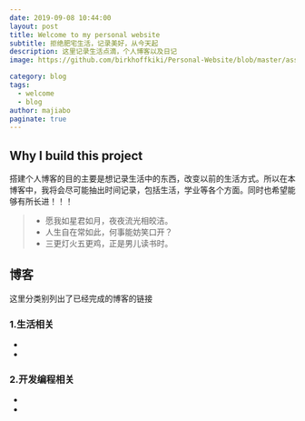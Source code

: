 ```yaml
---
date: 2019-09-08 10:44:00
layout: post
title: Welcome to my personal website
subtitle: 拒绝肥宅生活，记录美好，从今天起
description: 这里记录生活点滴，个人博客以及日记
image: https://github.com/birkhoffkiki/Personal-Website/blob/master/assets/img/post_imgs/2019-09-16-01-cat.jpg?raw=true

category: blog
tags:
  - welcome
  - blog
author: majiabo
paginate: true
---
```




## Why I build this project

搭建个人博客的目的主要是想记录生活中的东西，改变以前的生活方式。所以在本博客中，我将会尽可能抽出时间记录，包括生活，学业等各个方面。同时也希望能够有所长进！！！

> * 愿我如星君如月，夜夜流光相皎洁。
> * 人生自在常如此，何事能妨笑口开？
> * 三更灯火五更鸡，正是男儿读书时。


## 博客

这里分类别列出了已经完成的博客的链接

### 1.生活相关

* 
* 

### 2.开发编程相关

* 
* 